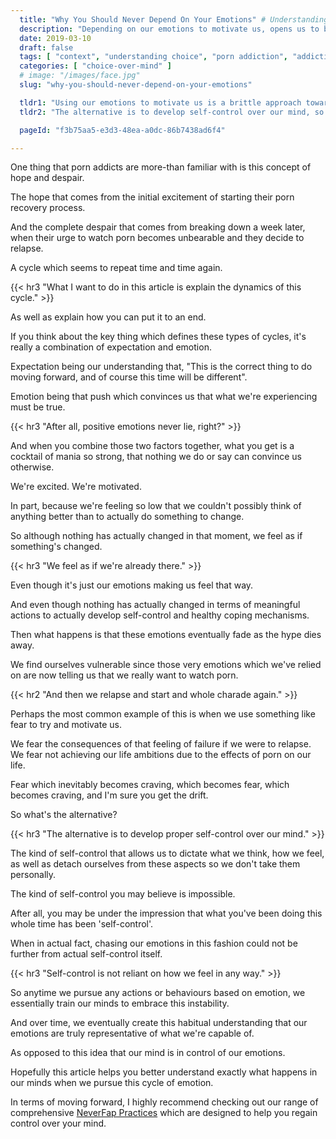 ```yaml
---
  title: "Why You Should Never Depend On Your Emotions" # Understanding The Cycle Of Porn Addiction
  description: "Depending on our emotions to motivate us, opens us to being vulnerable when our ."
  date: 2019-03-10
  draft: false
  tags: [ "context", "understanding choice", "porn addiction", "addiction", "awareness", "nofap", "neverfap", "neverfap deluxe" ]
  categories: [ "choice-over-mind" ]
  # image: "/images/face.jpg"
  slug: "why-you-should-never-depend-on-your-emotions"

  tldr1: "Using our emotions to motivate us is a brittle approach towards developing self-control."
  tldr2: "The alternative is to develop self-control over our mind, so we can dictate what we feel, as well as not take our feelings personally."

  pageId: "f3b75aa5-e3d3-48ea-a0dc-86b7438ad6f4"

---
```


<!-- Will Need One Edit -->

One thing that porn addicts are more-than familiar with is this concept of hope and despair.

The hope that comes from the initial excitement of starting their porn recovery process.

And the complete despair that comes from breaking down a week later, when their urge to watch porn becomes unbearable and they decide to relapse. 

A cycle which seems to repeat time and time again.


{{< hr3 "What I want to do in this article is explain the dynamics of this cycle." >}}


As well as explain how you can put it to an end.

If you think about the key thing which defines these types of cycles, it's really a combination of expectation and emotion.

Expectation being our understanding that, "This is the correct thing to do moving forward, and of course this time will be different".

Emotion being that push which convinces us that what we're experiencing must be true.


{{< hr3 "After all, positive emotions never lie, right?" >}}


And when you combine those two factors together, what you get is a cocktail of mania so strong, that nothing we do or say can convince us otherwise. 

We're excited. We're motivated. 

In part, because we're feeling so low that we couldn't possibly think of anything better than to actually do something to change.

So although nothing has actually changed in that moment, we feel as if something's changed. 


{{< hr3 "We feel as if we're already there." >}}


Even though it's just our emotions making us feel that way.

And even though nothing has actually changed in terms of meaningful actions to actually develop self-control and healthy coping mechanisms.

Then what happens is that these emotions eventually fade as the hype dies away. 

We find ourselves vulnerable since those very emotions which we've relied on are now telling us that we really want to watch porn.


{{< hr2 "And then we relapse and start and whole charade again." >}}


Perhaps the most common example of this is when we use something like fear to try and motivate us.

We fear the consequences of that feeling of failure if we were to relapse. We fear not achieving our life ambitions due to the effects of porn on our life.

Fear which inevitably becomes craving, which becomes fear, which becomes craving, and I'm sure you get the drift.

So what's the alternative?

{{< hr3 "The alternative is to develop proper self-control over our mind." >}}

The kind of self-control that allows us to dictate what we think, how we feel, as well as detach ourselves from these aspects so we don't take them personally.

The kind of self-control you may believe is impossible.

After all, you may be under the impression that what you've been doing this whole time has been 'self-control'.

When in actual fact, chasing our emotions in this fashion could not be further from actual self-control itself.

{{< hr3 "Self-control is not reliant on how we feel in any way." >}}

So anytime we pursue any actions or behaviours based on emotion, we essentially train our minds to embrace this instability. 

And over time, we eventually create this habitual understanding that our emotions are truly representative of what we're capable of.

As opposed to this idea that our mind is in control of our emotions.

Hopefully this article helps you better understand exactly what happens in our minds when we pursue this cycle of emotion.

In terms of moving forward, I highly recommend checking out our range of comprehensive <a class="link" href="https://neverfapdeluxe.com/practices">NeverFap Practices</a> which are designed to help you regain control over your mind.


